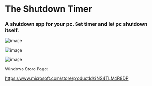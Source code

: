 # The Shutdown Timer

### A shutdown app for your pc. Set timer and let pc shutdown itself.


![image](https://user-images.githubusercontent.com/35369764/117555037-6dc86580-b064-11eb-8acd-52bfd69c02d2.png)


![image](https://user-images.githubusercontent.com/35369764/117555049-7caf1800-b064-11eb-9a04-4f846dde3d19.png)


![image](https://user-images.githubusercontent.com/35369764/117555055-8b95ca80-b064-11eb-95df-b8a301446479.png)



Windows Store Page:

https://www.microsoft.com/store/productId/9NS4TLM4R8DP
